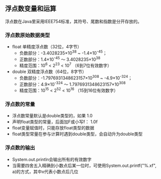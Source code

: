 ## 浮点数变量和运算
浮点数在Java里采用IEEE754标准，其符号、尾数和指数是分开存放的。
### 浮点数原始数据类型
- float 单精度浮点数（32位，4字节）  
    - 负数部分：-3.4028235×10<sup>38</sup> ~ -1.4×10<sup>-45</sup>；
    - 正数部分：1.4×10<sup>-45</sup> ～ 3.4028235×10<sup>38</sup>
    - 精度范围：10<sup>6</sup> < 2<sup>23</sup> < 10<sup>7</sup> （6到7位有效数字）
- double 双精度浮点数（64位，8字节）  
    - 负数部分：-1.7976931348623157×10<sup>308</sup> ~ -4.9×10<sup>-324</sup>；
    - 正数部分：4.9×10<sup>-324</sup> ～ 1.7976931348623157×10<sup>308</sup>
    - 精度范围：10<sup>15</sup> < 2<sup>52</sup> < 10<sup>16</sup> （15到16位有效数字）
### 浮点数的常量
- 浮点数常量默认是double类型的，如果 1.0
- 声明float类型的常量，后面加F或小写f： 1.0f
- float变量赋值时，只能存放float类型的数据
- float类型常量在参与计算时遇到double类型，会自动升为double类型

### 浮点数的输出
- System.out.println会输出所有的有效数字
- 当需要四舍五入精确到小数点后某一位时，可使用System.out.printf("%.xf", a)的方式，其中x代表小数点后几位

